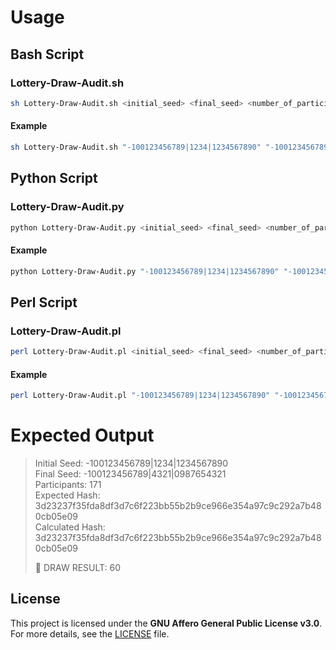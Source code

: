 # Usage
## Bash Script
### Lottery-Draw-Audit.sh
```bash
sh Lottery-Draw-Audit.sh <initial_seed> <final_seed> <number_of_participants> <final_hash>
```
#### Example
```bash
sh Lottery-Draw-Audit.sh "-100123456789|1234|1234567890" "-100123456789|4321|0987654321" 171 "3d23237f35fda8df3d7c6f223bb55b2b9ce966e354a97c9c292a7b480cb05e09"
```
## Python Script
### Lottery-Draw-Audit.py
```bash
python Lottery-Draw-Audit.py <initial_seed> <final_seed> <number_of_participants> <final_hash>
```
#### Example
```bash
python Lottery-Draw-Audit.py "-100123456789|1234|1234567890" "-100123456789|4321|0987654321" 171 "3d23237f35fda8df3d7c6f223bb55b2b9ce966e354a97c9c292a7b480cb05e09"
```
## Perl Script
### Lottery-Draw-Audit.pl
```bash
perl Lottery-Draw-Audit.pl <initial_seed> <final_seed> <number_of_participants> <final_hash>
```
#### Example
```bash
perl Lottery-Draw-Audit.pl "-100123456789|1234|1234567890" "-100123456789|4321|0987654321" 171 "3d23237f35fda8df3d7c6f223bb55b2b9ce966e354a97c9c292a7b480cb05e09"
```
  
# Expected Output
> Initial Seed:     -100123456789|1234|1234567890  
> Final Seed:       -100123456789|4321|0987654321  
> Participants:     171  
> Expected Hash:    3d23237f35fda8df3d7c6f223bb55b2b9ce966e354a97c9c292a7b480cb05e09  
> Calculated Hash:  3d23237f35fda8df3d7c6f223bb55b2b9ce966e354a97c9c292a7b480cb05e09  
>  
> 🎯 DRAW RESULT:   60  
  
## License
This project is licensed under the **GNU Affero General Public License v3.0**.  
For more details, see the [LICENSE](LICENSE) file.  
